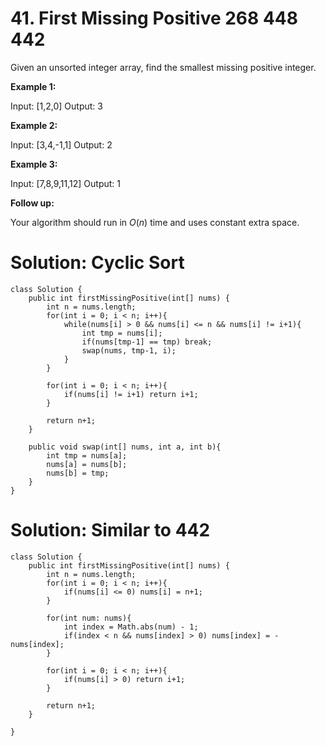 # 41. First Missing Positive 268 448 442
Given an unsorted integer array, find the smallest missing positive integer.

**Example 1:**

Input: [1,2,0]
Output: 3

**Example 2:**

Input: [3,4,-1,1]
Output: 2

**Example 3:**

Input: [7,8,9,11,12]
Output: 1

**Follow up:**

Your algorithm should run in  _O_(_n_) time and uses constant extra space.

# Solution: Cyclic Sort
```
class Solution {
    public int firstMissingPositive(int[] nums) {
        int n = nums.length;
        for(int i = 0; i < n; i++){
            while(nums[i] > 0 && nums[i] <= n && nums[i] != i+1){
                int tmp = nums[i];
                if(nums[tmp-1] == tmp) break;
                swap(nums, tmp-1, i);
            }
        }
        
        for(int i = 0; i < n; i++){
            if(nums[i] != i+1) return i+1;
        }
        
        return n+1;
    }
    
    public void swap(int[] nums, int a, int b){
        int tmp = nums[a];
        nums[a] = nums[b];
        nums[b] = tmp;
    }
}
```

# Solution: Similar to 442
```
class Solution {
    public int firstMissingPositive(int[] nums) {
        int n = nums.length;
        for(int i = 0; i < n; i++){
            if(nums[i] <= 0) nums[i] = n+1;
        }
        
        for(int num: nums){
            int index = Math.abs(num) - 1;
            if(index < n && nums[index] > 0) nums[index] = -nums[index];
        }
        
        for(int i = 0; i < n; i++){
            if(nums[i] > 0) return i+1;
        }
        
        return n+1;
    }
    
}
```